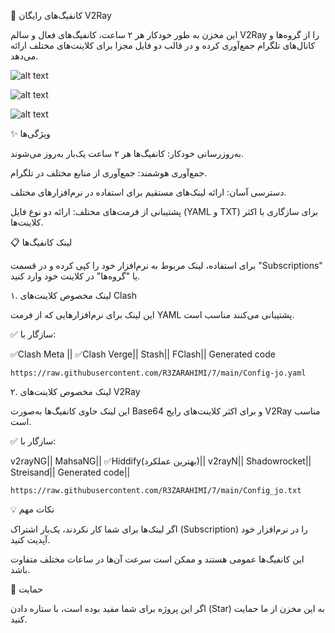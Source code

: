
🚀 کانفیگ‌های رایگان V2Ray

این مخزن به طور خودکار هر ۲ ساعت، کانفیگ‌های فعال و سالم V2Ray را از گروه‌ها و کانال‌های تلگرام جمع‌آوری کرده و در قالب دو فایل مجزا برای کلاینت‌های مختلف ارائه می‌دهد.

![alt text](https://github.com/R3ZARAHIMI/tg-v2ray-configs-every2h/actions/workflows/run-main-py.yml/badge.svg)


![alt text](https://img.shields.io/github/stars/R3ZARAHIMI/tg-v2ray-configs-every2h.svg)


![alt text](https://img.shields.io/github/forks/R3ZARAHIMI/tg-v2ray-configs-every2h.svg)

✨ ویژگی‌ها

به‌روزرسانی خودکار: کانفیگ‌ها هر ۲ ساعت یک‌بار به‌روز می‌شوند.

جمع‌آوری هوشمند: جمع‌آوری از منابع مختلف در تلگرام.

دسترسی آسان: ارائه لینک‌های مستقیم برای استفاده در نرم‌افزارهای مختلف.

پشتیبانی از فرمت‌های مختلف: ارائه دو نوع فایل (YAML و TXT) برای سازگاری با اکثر کلاینت‌ها.

📋 لینک کانفیگ‌ها

برای استفاده، لینک مربوط به نرم‌افزار خود را کپی کرده و در قسمت "Subscriptions" یا "گروه‌ها" در کلاینت خود وارد کنید.

۱. لینک مخصوص کلاینت‌های Clash

این لینک برای نرم‌افزارهایی که از فرمت YAML پشتیبانی می‌کنند مناسب است.

✅ سازگار با:

✅Clash Meta ||
✅Clash Verge||
Stash||
FClash||
Generated code

```
https://raw.githubusercontent.com/R3ZARAHIMI/7/main/Config-jo.yaml
```

۲. لینک مخصوص کلاینت‌های V2Ray

این لینک حاوی کانفیگ‌ها به‌صورت Base64 و برای اکثر کلاینت‌های رایج V2Ray مناسب است.

✅ سازگار با:

v2rayNG||
MahsaNG||
✅Hiddify(بهترین عملکرد)||
v2rayN||
Shadowrocket||
Streisand||
Generated code||
```
https://raw.githubusercontent.com/R3ZARAHIMI/7/main/Config_jo.txt
```

💡 نکات مهم

اگر لینک‌ها برای شما کار نکردند، یک‌بار اشتراک (Subscription) را در نرم‌افزار خود آپدیت کنید.

این کانفیگ‌ها عمومی هستند و ممکن است سرعت آن‌ها در ساعات مختلف متفاوت باشد.

🙏 حمایت

اگر این پروژه برای شما مفید بوده است، با ستاره دادن (Star) به این مخزن از ما حمایت کنید.

